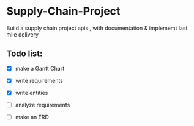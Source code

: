 # Supply-Chain-Project
Build a supply chain project apis , with documentation &amp; implememt last mile delivery


## Todo list:
- [X] make a Gantt Chart
- [X] write requirements
- [X] write entities
- [ ] analyze requirements
- [ ] make an ERD  
  
